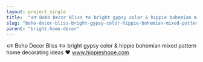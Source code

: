 ```yaml
---
layout: project_single
title:  "⋴⍕ Boho Decor Bliss ⍕⋼ bright gypsy color & hippie bohemian mixed pattern home decorating ideas  www.hippieshope.com"
slug: "boho-decor-bliss-bright-gypsy-color-hippie-bohemian-mixed-pattern-home-decorating-ideas-wwwhippieshope"
parent: "bright-home-decor"
---
```

⋴⍕ Boho Decor Bliss ⍕⋼ bright gypsy color & hippie bohemian mixed pattern home decorating ideas ❤ www.hippieshope.com